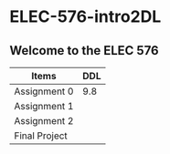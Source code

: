 # ELEC-576-intro2DL
## Welcome to the ELEC 576

| Items  | DDL |
| ------------ | ----------- |
| Assignment 0  |    9.8   |
| Assignment 1   |         |
| Assignment 2   |         |
| Final Project   |         |